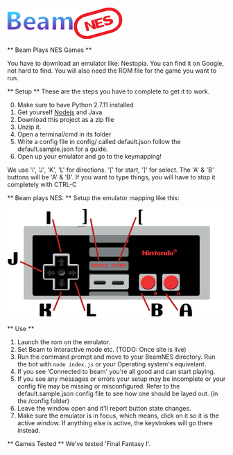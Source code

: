![logo](https://github.com/Myasis/BeamNES/blob/master/img/logo.png)


** Beam Plays NES Games **

You have to download an emulator like: Nestopia.  You can find it on Google, not hard to find.
You will also need the ROM file for the game you want to run.

** Setup **
These are the steps you have to complete to get it to work.

0. Make sure to have Python 2.7.11 installed
1. Get yourself [Nodejs](http://Nodejs.org) and Java
2. Download this project as a zip file
3. Unzip it.
4. Open a terminal/cmd in its folder
5. Write a config file in config/ called default.json follow the default.sample.json for a guide.
6. Open up your emulator and go to the keymapping!

We use 'I', 'J', 'K', 'L' for directions. '[' for start, ']' for select. The 'A' & 'B' buttons will be 'A' & 'B'.
If you want to type things, you will have to stop it completely with CTRL-C

** Beam plays NES: **
Setup the emulator mapping like this:

![player controlls](https://github.com/Myasis/BeamNES/blob/master/img/BeamNES-Controls.png)

** Use **

1. Launch the rom on the emulator.
2. Set Beam to Interactive mode etc. (TODO: Once site is live)
3. Run the command prompt and move to your BeamNES directory. Run the bot with `node index.js` or your Operating system's equivelant. 
4. If you see 'Connected to beam' you're all good and can start playing.
5. If you see any messages or errors your setup may be incomplete or your config file may be missing or misconfigured. Refer to the default.sample.json config file to see how one should be layed out. (in the /config folder)
6. Leave the window open and it'll report button state changes.
7. Make sure the emulator is in focus, which means, click on it so it is the active window. If anything else is active, the keystrokes will go there instead.

** Games Tested **
We've tested 'Final Fantasy I'.